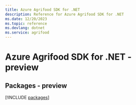 ```yaml
---
title: Azure Agrifood SDK for .NET
description: Reference for Azure Agrifood SDK for .NET
ms.date: 12/20/2023
ms.topic: reference
ms.devlang: dotnet
ms.service: agrifood
---
```

# Azure Agrifood SDK for .NET - preview
## Packages - preview
[!INCLUDE [packages](agrifood-index.md)]